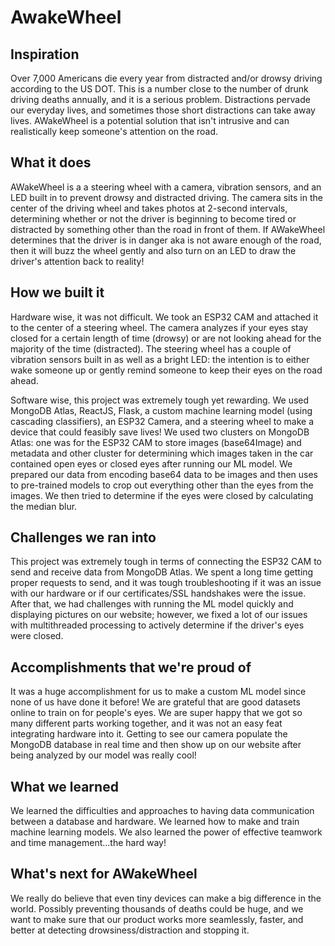 # AwakeWheel
## Inspiration
Over 7,000 Americans die every year from distracted and/or drowsy driving according to the US DOT. This is a number close to the number of drunk driving deaths annually, and it is a serious problem. Distractions pervade our everyday lives, and sometimes those short distractions can take away lives. AWakeWheel is a potential solution that isn't intrusive and can realistically keep someone's attention on the road.

## What it does
AWakeWheel is a a steering wheel with a camera, vibration sensors, and an LED built in to prevent drowsy and distracted driving. The camera sits in the center of the driving wheel and takes photos at 2-second intervals, determining whether or not the driver is beginning to become tired or distracted by something other than the road in front of them. If AWakeWheel determines that the driver is in danger aka is not aware enough of the road, then it will buzz the wheel gently and also turn on an LED to draw the driver's attention back to reality!

## How we built it
Hardware wise, it was not difficult. We took an ESP32 CAM and attached it to the center of a steering wheel. The camera analyzes if your eyes stay closed for a certain length of time (drowsy) or are not looking ahead for the majority of the time (distracted). The steering wheel has a couple of vibration sensors built in as well as a bright LED: the intention is to either wake someone up or gently remind someone to keep their eyes on the road ahead.

Software wise, this project was extremely tough yet rewarding. We used MongoDB Atlas, ReactJS, Flask, a custom machine learning model (using cascading classifiers), an ESP32 Camera, and a steering wheel to make a device that could feasibly save lives! We used two clusters on MongoDB Atlas: one was for the ESP32 CAM to store images (base64Image) and metadata and other cluster for determining which images taken in the car contained open eyes or closed eyes after running our ML model. We prepared our data from encoding base64 data to be images and then uses to pre-trained models to crop out everything other than the eyes from the images. We then tried to determine if the eyes were closed by calculating the median blur.

## Challenges we ran into
This project was extremely tough in terms of connecting the ESP32 CAM to send and receive data from MongoDB Atlas. We spent a long time getting proper requests to send, and it was tough troubleshooting if it was an issue with our hardware or if our certificates/SSL handshakes were the issue. After that, we had challenges with running the ML model quickly and displaying pictures on our website; however, we fixed a lot of our issues with multithreaded processing to actively determine if the driver's eyes were closed.

## Accomplishments that we're proud of
It was a huge accomplishment for us to make a custom ML model since none of us have done it before! We are grateful that are good datasets online to train on for people's eyes. We are super happy that we got so many different parts working together, and it was not an easy feat integrating hardware into it. Getting to see our camera populate the MongoDB database in real time and then show up on our website after being analyzed by our model was really cool!

## What we learned
We learned the difficulties and approaches to having data communication between a database and hardware. We learned how to make and train machine learning models. We also learned the power of effective teamwork and time management...the hard way!

## What's next for AWakeWheel
We really do believe that even tiny devices can make a big difference in the world. Possibly preventing thousands of deaths could be huge, and we want to make sure that our product works more seamlessly, faster, and better at detecting drowsiness/distraction and stopping it.
